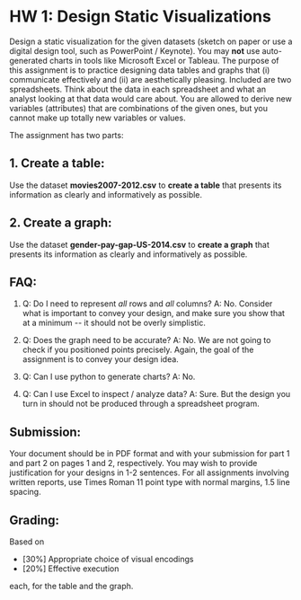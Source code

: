 # HW 1: Design Static Visualizations

Design a static visualization for the given datasets (sketch on paper or use a digital design tool, such as PowerPoint / Keynote). You may **not** use auto-generated charts in tools like Microsoft Excel or Tableau. The purpose of this assignment is to practice designing data tables and graphs that (i) communicate effectively and (ii) are aesthetically pleasing. Included are two spreadsheets. Think about the data in each spreadsheet and what an analyst looking at that data would care about. You are allowed to derive new variables (attributes) that are combinations of the given ones, but you cannot make up totally new variables or values. 

The assignment has two parts:

## 1. Create a table:
Use the dataset **movies2007-2012.csv** to **create a table** that presents its information as clearly and informatively as possible.

## 2. Create a graph:
Use the dataset **gender-pay-gap-US-2014.csv** to **create a graph** that presents its information as clearly and informatively as possible.

## FAQ:
1. Q: Do I need to represent *all* rows and *all* columns? 
A: No. Consider what is important to convey your design, and make sure you show that at a minimum -- it should not be overly simplistic.

2. Q: Does the graph need to be accurate? 
A: No. We are not going to check if you positioned points precisely. Again, the goal of the assignment is to convey your design idea. 

3. Q: Can I use python to generate charts? 
A: No. 

4. Q: Can I use Excel to inspect / analyze data? 
A: Sure. But the design you turn in should not be produced through a spreadsheet program. 

## Submission:
Your document should be in PDF format and with your submission for part 1 and part 2 on pages 1 and 2, respectively. You may wish to provide justification for your designs in 1-2 sentences. For all assignments involving written reports, use Times Roman 11 point type with normal margins, 1.5 line spacing. 

## Grading:
Based on 
- [30%] Appropriate choice of visual encodings
- [20%] Effective execution

each, for the table and the graph.